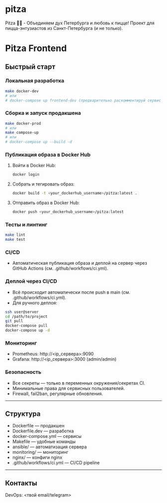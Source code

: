# pitza
Pitza 🍕✨ - Объединяем дух Петербурга и любовь к пицце!  Проект для пицца-энтузиастов из Санкт-Петербурга (и не только).

# Pitza Frontend

## Быстрый старт

### Локальная разработка
```sh
make docker-dev
# или
# docker-compose up frontend-dev (предварительно раскомментируй сервис в docker-compose.yml)
```

### Сборка и запуск продакшена
```sh
make docker-prod
# или
make compose-up
# или
# docker-compose up --build -d
```

### Публикация образа в Docker Hub
1. Войти в Docker Hub:
   ```sh
   docker login
   ```
2. Собрать и тегировать образ:
   ```sh
   docker build -t <your_dockerhub_username>/pitza:latest .
   ```
3. Отправить образ в Docker Hub:
   ```sh
   docker push <your_dockerhub_username>/pitza:latest
   ```

### Тесты и линтинг
```sh
make lint
make test
```

### CI/CD
- Автоматическая публикация образа и деплой на сервер через GitHub Actions (см. .github/workflows/ci.yml).

### Деплой через CI/CD
- Всё происходит автоматически после push в main (см. .github/workflows/ci.yml).
- Для ручного деплоя:
```sh
ssh user@server
cd /path/to/project
git pull
docker-compose pull
docker-compose up -d
```

### Мониторинг
- Prometheus: http://<ip_сервера>:9090
- Grafana: http://<ip_сервера>:3000 (admin/admin)

### Безопасность
- Все секреты — только в переменных окружения/секретах CI.
- Минимальные права для сервисных пользователей.
- Firewall, fail2ban, регулярные обновления.

---

## Структура
- Dockerfile — продакшен
- Dockerfile.dev — разработка
- docker-compose.yml — сервисы
- Makefile — удобные команды
- ansible/ — автоматизация сервера
- monitoring/ — мониторинг
- nginx/ — конфиги nginx
- .github/workflows/ci.yml — CI/CD pipeline

---

## Контакты
DevOps: <твой email/telegram>
